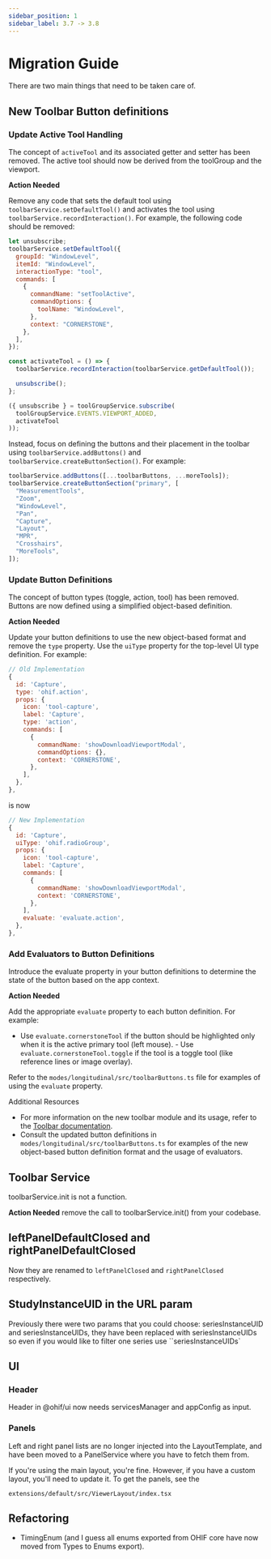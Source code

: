 ```yaml
---
sidebar_position: 1
sidebar_label: 3.7 -> 3.8
---
```


# Migration Guide

There are two main things that need to be taken care of.


## New Toolbar Button definitions

### Update Active Tool Handling
The concept of `activeTool` and its associated getter and setter has been removed. The active tool should now be derived from the toolGroup and the viewport.


**Action Needed**

Remove any code that sets the default tool using `toolbarService.setDefaultTool()` and activates the tool using
`toolbarService.recordInteraction()`. For example, the following code should be removed:

```javascript
let unsubscribe;
toolbarService.setDefaultTool({
  groupId: "WindowLevel",
  itemId: "WindowLevel",
  interactionType: "tool",
  commands: [
    {
      commandName: "setToolActive",
      commandOptions: {
        toolName: "WindowLevel",
      },
      context: "CORNERSTONE",
    },
  ],
});

const activateTool = () => {
  toolbarService.recordInteraction(toolbarService.getDefaultTool());

  unsubscribe();
};

({ unsubscribe } = toolGroupService.subscribe(
  toolGroupService.EVENTS.VIEWPORT_ADDED,
  activateTool
));
```



Instead, focus on defining the buttons and their placement in the toolbar using `toolbarService.addButtons()` and `toolbarService.createButtonSection()`. For example:

```javascript
toolbarService.addButtons([...toolbarButtons, ...moreTools]);
toolbarService.createButtonSection("primary", [
  "MeasurementTools",
  "Zoom",
  "WindowLevel",
  "Pan",
  "Capture",
  "Layout",
  "MPR",
  "Crosshairs",
  "MoreTools",
]);
```


### Update Button Definitions
The concept of button types (toggle, action, tool) has been removed. Buttons are now defined using a simplified object-based definition.

**Action Needed**

Update your button definitions to use the new object-based format and remove the `type` property. Use the `uiType` property for the top-level UI type definition. For example:

```javascript
// Old Implementation
{
  id: 'Capture',
  type: 'ohif.action',
  props: {
    icon: 'tool-capture',
    label: 'Capture',
    type: 'action',
    commands: [
      {
        commandName: 'showDownloadViewportModal',
        commandOptions: {},
        context: 'CORNERSTONE',
      },
    ],
  },
},
```

is now

```javascript
// New Implementation
{
  id: 'Capture',
  uiType: 'ohif.radioGroup',
  props: {
    icon: 'tool-capture',
    label: 'Capture',
    commands: [
      {
        commandName: 'showDownloadViewportModal',
        context: 'CORNERSTONE',
      },
    ],
    evaluate: 'evaluate.action',
  },
},
```

### Add Evaluators to Button Definitions
Introduce the ﻿evaluate property in your button definitions to determine the state of the button based on the app context.

**Action Needed**

Add the appropriate `evaluate` property to each button definition. For example:
   - Use `evaluate.cornerstoneTool` if the button should be highlighted only when it is the active primary tool (left mouse).
	- Use `evaluate.cornerstoneTool.toggle` if the tool is a toggle tool (like reference lines or image overlay).

Refer to the `modes/longitudinal/src/toolbarButtons.ts` file for examples of using the `evaluate` property.

Additional Resources

  - For more information on the new toolbar module and its usage, refer to the [Toolbar documentation](../platform/extensions/modules/toolbar.md).
  - Consult the updated button definitions in `modes/longitudinal/src/toolbarButtons.ts` for examples of the new object-based button definition format and the usage of evaluators.

## Toolbar Service

toolbarService.init is not a function.

**Action Needed**
remove the call to toolbarService.init() from your codebase.



## leftPanelDefaultClosed and rightPanelDefaultClosed

Now they are renamed to `leftPanelClosed` and `rightPanelClosed` respectively.


## StudyInstanceUID in the URL param

Previously there were two params that you could choose: seriesInstanceUID and seriesInstanceUIDs, they have been replaced with seriesInstanceUIDs so even if you would like to filter one series use ``seriesInstanceUIDs`


## UI

### Header
Header in @ohif/ui now needs servicesManager and appConfig as input.


### Panels
Left and right panel lists are no longer injected into the LayoutTemplate, and have been moved to a PanelService where you have to fetch them from.

If you're using the main layout, you're fine. However, if you have a custom layout, you'll need to update it. To get the panels, see the

`extensions/default/src/ViewerLayout/index.tsx`




## Refactoring

- TimingEnum (and I guess all enums exported from OHIF core have now moved from Types to Enums export).
